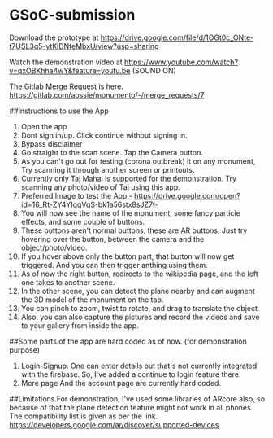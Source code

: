 # GSoC-submission
Download the prototype at https://drive.google.com/file/d/1OGt0c_ONte-t7USL3q5-ytKlDNteMbxU/view?usp=sharing

Watch the demonstration video at https://www.youtube.com/watch?v=qxOBKhha4wY&feature=youtu.be (SOUND ON)

The Gitlab Merge Request is here. https://gitlab.com/aossie/monumento/-/merge_requests/7

##Instructions to use the App
1. Open the app
2. Dont sign in/up. Click continue without signing in.
3. Bypass disclaimer
4. Go straight to the scan scene. Tap the Camera button.
5. As you can't go out for testing (corona outbreak) it on any monument, Try scanning it through another screen or printouts.
6. Currently only Taj Mahal is supported for the demonstration. Try scanning any photo/video of Taj using this app. 
7. Preferred Image to test the App:- https://drive.google.com/open?id=16_Rt-ZY4YIqqVqS-bk1a56stx8sJZ7t-
8. You will now see the name of the monument, some fancy particle effects, and some couple of buttons.
9. These buttons aren't normal buttons, these are AR buttons, Just try hovering over the button, between the camera and the object/photo/video.
10. If you hover above only the button part, that button will now get triggered. And you can then trigger anthing using them.
11. As of now the right button, redirects to the wikipedia page, and the left one takes to another scene. 
12. In the other scene, you can detect the plane nearby and can augment the 3D model of the monument on the tap.
13. You can pinch to zoom, twist to rotate, and drag to translate the object.
14. Also, you can also capture the pictures and record the videos and save to your gallery from inside the app.

##Some parts of the app are hard coded as of now. (for demonstration purpose)
1. Login-Signup. 
   One can enter details but that's not currently integrated with the firebase. So, I've added a continue to login feature there.
2. More page And the account page are currently hard coded.

##Limitations 
For demonstration, I've used some libraries of ARcore also, so because of that the plane detection feature might not work in all phones. 
The compatibility list is given as per the link. https://developers.google.com/ar/discover/supported-devices

